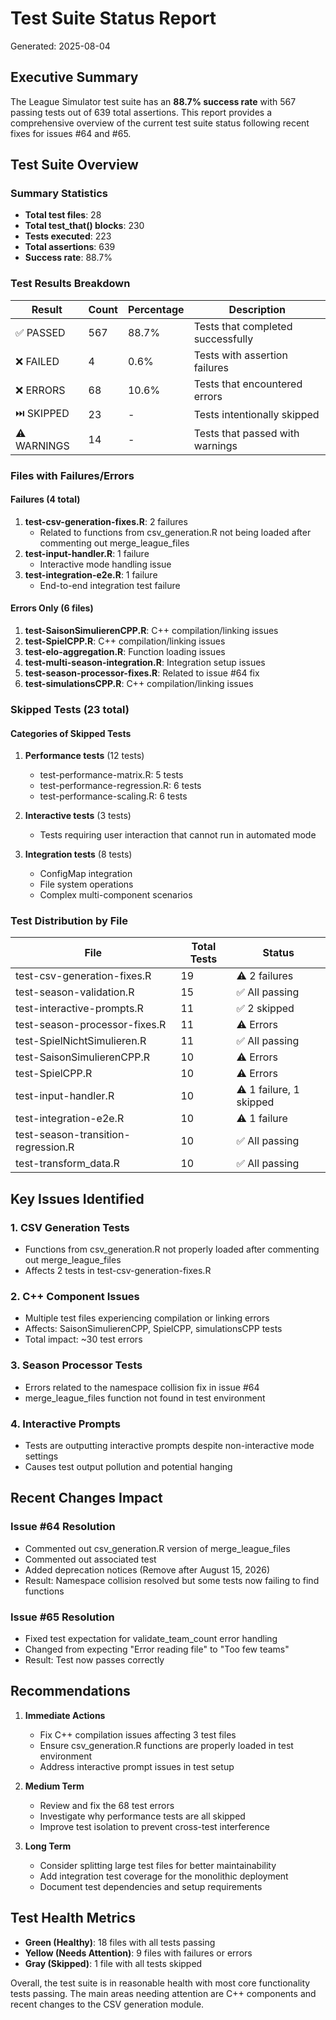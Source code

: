 # Test Suite Status Report
Generated: 2025-08-04

## Executive Summary

The League Simulator test suite has an **88.7% success rate** with 567 passing tests out of 639 total assertions. This report provides a comprehensive overview of the current test suite status following recent fixes for issues #64 and #65.

## Test Suite Overview

### Summary Statistics
- **Total test files**: 28 
- **Total test_that() blocks**: 230
- **Tests executed**: 223
- **Total assertions**: 639
- **Success rate**: 88.7%

### Test Results Breakdown

| Result | Count | Percentage | Description |
|--------|-------|------------|-------------|
| ✅ PASSED | 567 | 88.7% | Tests that completed successfully |
| ❌ FAILED | 4 | 0.6% | Tests with assertion failures |
| ❌ ERRORS | 68 | 10.6% | Tests that encountered errors |
| ⏭️ SKIPPED | 23 | - | Tests intentionally skipped |
| ⚠️ WARNINGS | 14 | - | Tests that passed with warnings |

### Files with Failures/Errors

#### Failures (4 total)
1. **test-csv-generation-fixes.R**: 2 failures
   - Related to functions from csv_generation.R not being loaded after commenting out merge_league_files
2. **test-input-handler.R**: 1 failure
   - Interactive mode handling issue
3. **test-integration-e2e.R**: 1 failure
   - End-to-end integration test failure

#### Errors Only (6 files)
1. **test-SaisonSimulierenCPP.R**: C++ compilation/linking issues
2. **test-SpielCPP.R**: C++ compilation/linking issues
3. **test-elo-aggregation.R**: Function loading issues
4. **test-multi-season-integration.R**: Integration setup issues
5. **test-season-processor-fixes.R**: Related to issue #64 fix
6. **test-simulationsCPP.R**: C++ compilation/linking issues

### Skipped Tests (23 total)

#### Categories of Skipped Tests
1. **Performance tests** (12 tests)
   - test-performance-matrix.R: 5 tests
   - test-performance-regression.R: 6 tests
   - test-performance-scaling.R: 6 tests

2. **Interactive tests** (3 tests)
   - Tests requiring user interaction that cannot run in automated mode

3. **Integration tests** (8 tests)
   - ConfigMap integration
   - File system operations
   - Complex multi-component scenarios

### Test Distribution by File

| File | Total Tests | Status |
|------|-------------|---------|
| test-csv-generation-fixes.R | 19 | ⚠️ 2 failures |
| test-season-validation.R | 15 | ✅ All passing |
| test-interactive-prompts.R | 11 | ✅ 2 skipped |
| test-season-processor-fixes.R | 11 | ⚠️ Errors |
| test-SpielNichtSimulieren.R | 11 | ✅ All passing |
| test-SaisonSimulierenCPP.R | 10 | ⚠️ Errors |
| test-SpielCPP.R | 10 | ⚠️ Errors |
| test-input-handler.R | 10 | ⚠️ 1 failure, 1 skipped |
| test-integration-e2e.R | 10 | ⚠️ 1 failure |
| test-season-transition-regression.R | 10 | ✅ All passing |
| test-transform_data.R | 10 | ✅ All passing |

## Key Issues Identified

### 1. CSV Generation Tests
- Functions from csv_generation.R not properly loaded after commenting out merge_league_files
- Affects 2 tests in test-csv-generation-fixes.R

### 2. C++ Component Issues
- Multiple test files experiencing compilation or linking errors
- Affects: SaisonSimulierenCPP, SpielCPP, simulationsCPP tests
- Total impact: ~30 test errors

### 3. Season Processor Tests
- Errors related to the namespace collision fix in issue #64
- merge_league_files function not found in test environment

### 4. Interactive Prompts
- Tests are outputting interactive prompts despite non-interactive mode settings
- Causes test output pollution and potential hanging

## Recent Changes Impact

### Issue #64 Resolution
- Commented out csv_generation.R version of merge_league_files
- Commented out associated test
- Added deprecation notices (Remove after August 15, 2026)
- Result: Namespace collision resolved but some tests now failing to find functions

### Issue #65 Resolution
- Fixed test expectation for validate_team_count error handling
- Changed from expecting "Error reading file" to "Too few teams"
- Result: Test now passes correctly

## Recommendations

1. **Immediate Actions**
   - Fix C++ compilation issues affecting 3 test files
   - Ensure csv_generation.R functions are properly loaded in test environment
   - Address interactive prompt issues in test setup

2. **Medium Term**
   - Review and fix the 68 test errors
   - Investigate why performance tests are all skipped
   - Improve test isolation to prevent cross-test interference

3. **Long Term**
   - Consider splitting large test files for better maintainability
   - Add integration test coverage for the monolithic deployment
   - Document test dependencies and setup requirements

## Test Health Metrics

- **Green (Healthy)**: 18 files with all tests passing
- **Yellow (Needs Attention)**: 9 files with failures or errors
- **Gray (Skipped)**: 1 file with all tests skipped

Overall, the test suite is in reasonable health with most core functionality tests passing. The main areas needing attention are C++ components and recent changes to the CSV generation module.